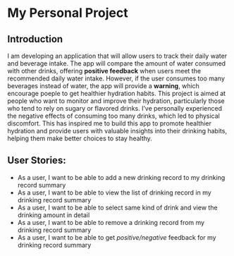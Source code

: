 # My Personal Project

## Introduction

I am developing an application that will allow users to track their daily water and beverage intake. The app will compare the amount of water consumed with other drinks, offering **positive feedback** when users meet the recommended daily water intake. However, if the user consumes too many beverages instead of water, the app will provide a **warning**, which encourage poeple to get healthier hydration habits. This project is aimed at people who want to monitor and improve their hydration, particularly those who tend to rely on sugary or flavored drinks. I’ve personally experienced the negative effects of consuming too many drinks, which led to physical discomfort. This has inspired me to build this app to promote healthier hydration and provide users with valuable insights into their drinking habits, helping them make better choices to stay healthy.


## User Stories:

- As a user, I want to be able to add a new drinking record to my drinking record summary
- As a user, I want to be able to view the list of drinking record in my drinking record summary
- As a user, I want to be able to select same kind of drink and view the drinking amount in detail
- As a user, I want to be able to remove a drinking record from my drinking record summary
- As a user, I want to be able to get *positive/negative* feedback for my drinking record summary
